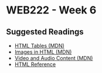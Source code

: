 # WEB222 - Week 6

## Suggested Readings

* [HTML Tables (MDN)](https://developer.mozilla.org/en-US/docs/Learn/HTML/Tables)
* [Images in HTML (MDN)](https://developer.mozilla.org/en-US/docs/Learn/HTML/Multimedia_and_embedding/Images_in_HTML)
* [Video and Audio Content (MDN)](https://developer.mozilla.org/en-US/docs/Learn/HTML/Multimedia_and_embedding/Video_and_audio_content)
* [HTML Reference](https://developer.mozilla.org/en-US/docs/Web/HTML/Reference)
